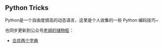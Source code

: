 ## Python Tricks

Python是一个自由度很高的动态语言，这里是个人收集的一些 Python 编码技巧~

也同步更新到公众号[老胡的储物柜](https://ws1.sinaimg.cn/large/007i3XCUgy1fyamp8ip6cj309k09kdfs.jpg)：

- [合并两个字典](python_tricks01.py)